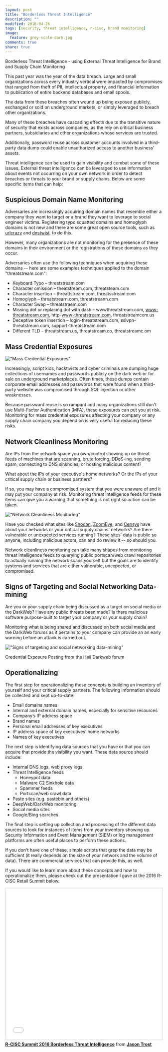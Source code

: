 ```yaml
---
layout: post
title: "Borderless Threat Intelligence"
description: ""
modified: 2016-04-26
tags: [security, threat intelligence, r-cisc, brand monitoring]
image:
  feature: grey-scale-dark.jpg
comments: true
share: true
---
```


Borderless Threat Intelligence - using External Threat Intelligence for Brand and Supply Chain Monitoring

This past year was the year of the data breach.  Large and small organizations across every industry vertical were impacted by compromises that ranged from theft of PII, intellectual property, and financial information to publication of entire backend databases and email spools.

The data from these breaches often wound up being exposed publicly, exchanged or sold on underground markets, or simply leveraged to breach other organizations.

Many of these breaches have cascading effects due to the transitive nature of security that exists across companies, as the rely on critical business partners, subsidiaries and other organizations whose services are trusted.

Additionally, password reuse across customer accounts involved in a third-party data dump could enable unauthorized access to another business' assets.

Threat intelligence can be used to gain visibility and combat some of these issues. External threat intelligence can be leveraged to use information about events not occurring on your own network in order to detect breaches or threats to your brand or supply chains. Below are some specific items that can help:

## Suspicious Domain Name Monitoring

Adversaries are increasingly acquiring domain names that resemble either a company they want to target or a brand they want to leverage to social engineer victims. Registering typo squatted domains and homoglyph domains is not new and there are some great open source tools, such as [urlcrazy](http://www.morningstarsecurity.com/research/urlcrazy) and [dnstwist](https://github.com/elceef/dnstwist), to do this.

However, many organizations are not monitoring for the presence of these domains in their environment or the registrations of these domains as they occur.

Adversaries often use the following techniques when acquiring these domains -- here are some examples techniques applied to the domain "threatstream.com":

* Keyboard Typo – threststream.com
* Character omission – theatstream.com, threatsteam.com
* Character insertion – threattstream.com, threatsstream.com
* Homoglyph – threatstrearn.com, threatstreann.com
* Character Swap – threatstraem.com
* Missing dot or replacing dot with dash – wwwthreatstream.com, www-threatstream.com, http-www-threatstream.com, threatstreamcom.us
* Deceptive token insertion – login-threatstream.com, sslvpn-threatstream.com, support-threatstream.com
* Different TLD – threatstream.us, threatstream.co, threatstreamc.om


## Mass Credential Exposures

!["Mass Credential Exposures"](/images/credential-exposures.jpg)

Increasingly, script kids, hacktivists and cyber criminals are dumping huge collections of usernames and passwords publicly on the dark web or for sale on underground marketplaces. Often times, these dumps contain corporate email addresses and passwords that were found when a third-party website was compromised through SQL injection or other weaknesses.

Because password reuse is so rampant and many organizations still don't use Multi-Factor Authentication (MFA), these exposures can put you at risk. Monitoring for mass credential exposures affecting your company or any supply chain company you depend on is very useful for reducing these risks.

## Network Cleanliness Monitoring

Are IPs from the network space you own/control showing up on threat feeds of machines that are scanning, brute forcing, DDoS-ing, sending spam, connecting to DNS sinkholes, or hosting malicious content?

What about the IPs of your executive's home networks? Or the IPs of your critical supply chain or business partners?

If so, you may have a compromised system that you were unaware of and it may put your company at risk. Monitoring threat intelligence feeds for these items can give you a warning that something is not right so action can be taken.

!["Network Cleanliness Monitoring"](/images/scan-sites.jpg)

Have you checked what sites like [Shodan](https://www.shodan.io/), [ZoomEye](https://www.zoomeye.org/), and [Censys](https://censys.io/) have about your networks or your critical supply chains' networks? Are there vulnerable or unexpected services running? These sites' data is public so anyone, including malicious actors, can and do review it -- so should you.

Network cleanliness monitoring can take many shapes from monitoring threat intelligence feeds to querying public portscan/web crawl repositories to actually running the network scans yourself but the goals are to identify systems and services that are either vulnerable, unexpected, or compromised.

## Signs of Targeting and Social Networking Data-mining

Are you or your supply chain being discussed as a target on social media or the DarkWeb? Have any public threats been made? Is there malicious software purpose-built to target your company or your supply chain?

Monitoring what is being shared and discussed on both social media and the DarkWeb forums as it pertains to your company can provide an an early warning before an attack is carried out.

!["Signs of targeting and social networking data-mining"](/images/hell-forum.jpg)

Credential Exposure Posting from the Hell Darkweb forum

## Operationalizing

The first step for operationalizing these concepts is building an inventory of yourself and your critical supply partners. The following information should be collected and kept up-to-date:

* Email domains names
* Internal and external domain names, especially for sensitive resources
* Company’s IP address space
* Brand names
* Personal email addresses of key executives
* IP address space of key executives’ home networks
* Names of key executives

The next step is identifying data sources that you have or that you can acquire that provide the visibility you want. These data source should include:

* Internal DNS logs, web proxy logs
* Threat Intelligence feeds
  * Honeypot data
  * Malware C2 Sinkhole data
  * Spammer feeds
  * Portscan/web crawl data
* Paste sites (e.g. pastebin and others)
* DeepWeb/DarkWeb monitoring
* Social media sites
* Google/Bing searches

The final step is setting up collection and processing of the different data sources to look for instances of items from your inventory showing up. Security Information and Event Management (SIEM) or log management platforms are often useful places to perform these actions.

If you don't have one of these, simple scripts that grep the data may be sufficient (it really depends on the size of your network and the volume of data). There are commercial services that can provide this, as well.

If you would like to learn more about these concepts and how to operationalize them, please check out the presentation I gave at the 2016 R-CISC Retail Summit below.


<iframe src="//www.slideshare.net/slideshow/embed_code/key/nrImpegg8Bi0am" width="595" height="485" frameborder="0" marginwidth="0" marginheight="0" scrolling="no" style="border:1px solid #CCC; border-width:1px; margin-bottom:5px; max-width: 100%;" allowfullscreen> 
</iframe>
<div style="margin-bottom:5px"> 
<strong><a href="//www.slideshare.net/jasontrost/rcisc-summit-2016-borderless-threat-intelligence" title="R-CISC Summit 2016 Borderless Threat Intelligence" target="_blank">R-CISC Summit 2016 Borderless Threat Intelligence</a></strong> from <strong><a target="_blank" href="//www.slideshare.net/jasontrost">Jason Trost</a></strong> 
</div>